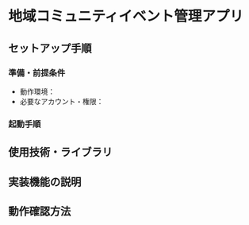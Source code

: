 # 地域コミュニティイベント管理アプリ

## セットアップ手順

### 準備・前提条件

- 動作環境：
- 必要なアカウント・権限：

### 起動手順



## 使用技術・ライブラリ


## 実装機能の説明



## 動作確認方法

